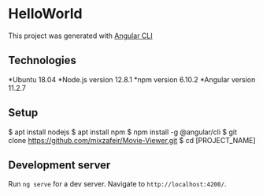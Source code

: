 # HelloWorld

This project was generated with [Angular CLI](https://github.com/angular/angular-cli)

## Technologies
*Ubuntu 18.04
*Node.js version 12.8.1
*npm version 6.10.2
*Angular version 11.2.7

## Setup
$ apt install nodejs
$ apt install npm
$ npm install -g @angular/cli
$ git clone https://github.com/mixzafeir/Movie-Viewer.git
$ cd [PROJECT_NAME]

## Development server

Run `ng serve` for a dev server. Navigate to `http://localhost:4200/`.
